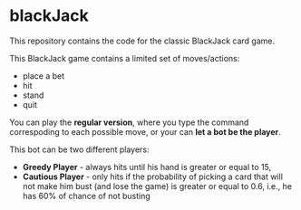 blackJack
=========

This repository contains the code for the classic BlackJack card game.

This BlackJack game contains a limited set of moves/actions:
* place a bet
* hit
* stand
* quit

You can play the **regular version**, where you type the command correspoding to each possible move, or your can **let a bot be the player**.

This bot can be two different players:
* **Greedy Player** - always hits until his hand is greater or equal to 15,
* **Cautious Player** - only hits if the probability of picking a card that will not make him bust (and lose the game) is greater or equal to 0.6, i.e., he has 60% of chance of not busting

